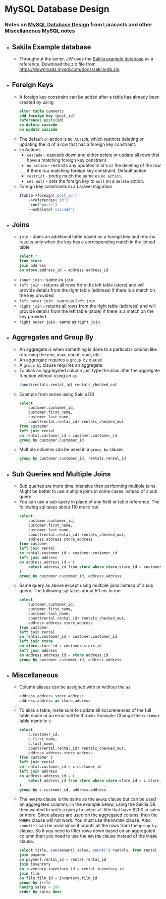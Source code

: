 # MySQL Database Design

### Notes on [MySQL Database Design](https://laracasts.com/series/mysql-database-design) from Laracasts and other Miscellaneous MySQL notes

* ## Sakila Example database
    * Throughout the serier, JW uses the [Sakila example database](https://dev.mysql.com/doc/sakila/en/) as a reference. Download the zip file from https://downloads.mysql.com/docs/sakila-db.zip
* ## Foreign Keys
    * A foreign key constraint can be added after a table has already been created by using
        ```sql
        alter table comments
        add foreign key (post_id) 
        references posts(id)
        on delete cascade
        on update cascade
        ```
    * The default `on` action is `NO ACTION`, which restricts deleting or updating the id of a row that has a foreign key constraint.
    * `on` Actions
        * `cascade` - cascade down and either delete or update all rows that have a matching foreign key constraint
        * `no action` - restricts any updates to id's or the deleting of the row if there is a matching foreign key constraint. Default action.
        * `restrict` - pretty much the same as `no action`.
        * `set null` - sets the foreign key to `null` on a `delete` action.
    * Foreign key constraints in a Laravel migration
        ```php
        $table->foreign('post_id')
            ->references('id')
            ->on('posts')
            ->onDelete('cascade')
        ```
* ## Joins
    * `join` - Joins an additional table based on a foreign key and returns results only when the key has a corresponding match in the joined table
        ```sql
        select *
        from store
        join address
        on store.address_id = address.address_id
        ```
    * `inner join` - same as `join`
    * `left join` - returns all rows from the left table (store) and will provide details from the right table (address) if there is a match on the key provided
    * `left outer join` - same as `left join`
    * `right join` - returns all rows from the right table (address) and will provide details from the left table (store) if there is a match on the key provided
    * `right outer join` - same as `right join`
* ## Aggregates and Group By
    * An aggregate is when something is done to a particular column like returning the min, max, count, sum, etc.
    * An aggregate requires a `group by` clause
    * A `group by` clause requires an aggregate.
    * To alias an aggregated column just type the alias after the aggregate function without using an `as`
        ```sql
        count(rentals.rental_id) rentals_checked_out
        ```
    * Example from series using Sakila DB
        ```sql
        select
            customer.customer_id, 
            customer.first_name, 
            customer.last_name, 
            count(rental.rental_id) rentals_checked_out
        from customer
        left join rental
        on rental.customer_id = customer.customer_id
        group by customer.customer_id
        ```
    * Multiple columns can be used in a `group by` clause.
        ```sql
        group by customer.customer_id, rentals.rental_id
        ```
* ## Sub Queries and Multiple Joins
    * Sub queries are more time intensive then performing multiple joins. Might be better to use multiple joins in some cases instead of a sub query
    * You can use a sub query in place of any field or table reference. The following sql takes about 110 ms to run.
        ```sql
        select
            customer.customer_id, 
            customer.first_name, 
            customer.last_name, 
            count(rental.rental_id) rentals_checked_out,
            address.address store_address
        from customer
        left join rental
        on rental.customer_id = customer.customer_id
        left join address
        on address.address_id = (
            select address_id from store where store.store_id = customer.store_id
        )
        group by customer.customer_id, address.address
        ```
    * Same query as above except using multiple joins instead of a sub query. The following sql takes about 50 ms to run.
        ```sql
        select
            customer.customer_id, 
            customer.first_name, 
            customer.last_name, 
            count(rental.rental_id) rentals_checked_out,
            address.address store_address
        from customer
        left join rental
        on rental.customer_id = customer.customer_id
        left join store
        on store.store_id = customer.store_id
        left join address
        on address.address_id = store.address_id
        group by customer.customer_id, address.address
        ```
* ## Miscellaneous
    * Column aliases can be assigned with or without the `as`
        ```sql
        address.address store_address
        address.address as store_address
        ```
    * To alias a table, make sure to update all occurenences of the full table name or an error will be thrown. Example: Change the `customer` table name to `c`.
        ```sql
        select
            c.customer_id, 
            c.first_name, 
            c.last_name, 
            count(rental.rental_id) rentals_checked_out,
            address.address store_address
        from customer c
        left join rental
        on rental.customer_id = c.customer_id
        left join address
        on address.address_id = (
            select address_id from store where store.store_id = c.store_id
        )
        group by c.customer_id, address.address
        ```
    * The `HAVING` clause is the same as the `WHERE` clause but can be used on aggregated columns. In the example below, using the Sakila DB, they wanted to write a query to select all title that have $200 in sales or more. Since aliases are used on the aggregated colums, then the `WHERE` clause will not work. You must use the `HAVING` clause. Also, `count(*)` can be used since it counts all the rows from the `group by` clause. So if you need to filter rows down based on an aggregated column then you need to use the `HAVING` clause instead of the `WHERE` clause.
        ```sql
        select title, sum(amount) sales, count(*) rentals, from rental
        join payment
        on payment.rental_id = rental.rental_id
        join inventory
        on inventory.inventory_id = rental.inventory_id
        join film
        on film.film_id = inventory.film_id
        group by title
        having sales > 200
        order by sales desc
        ```
